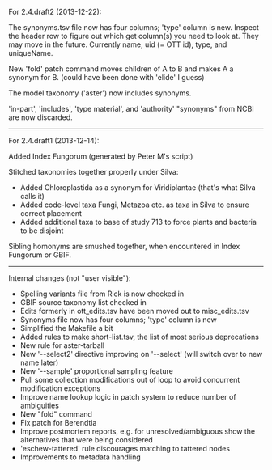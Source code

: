 For 2.4.draft2 (2013-12-22):

The synonyms.tsv file now has four columns; 'type' column is new.
Inspect the header row to figure out which get column(s) you need to
look at.  They may move in the future.  Currently name, uid (= OTT
id), type, and uniqueName.

New 'fold' patch command moves children of A to B and makes A a
synonym for B.  (could have been done with 'elide' I guess)

The model taxonomy ('aster') now includes synonyms.

'in-part', 'includes', 'type material', and 'authority' "synonyms"
from NCBI are now discarded.

-----
For 2.4.draft1 (2013-12-14):

Added Index Fungorum (generated by Peter M's script)

Stitched taxonomies together properly under Silva:
 * Added Chloroplastida as a synonym for Viridiplantae (that's what
   Silva calls it)
 * Added code-level taxa Fungi, Metazoa etc. as taxa in Silva to
   ensure correct placement
 * Added additional taxa to base of study 713 to force plants and bacteria
   to be disjoint

Sibling homonyms are smushed together, when encountered in Index
Fungorum or GBIF.

-----
Internal changes (not "user visible"):

* Spelling variants file from Rick is now checked in
* GBIF source taxonomy list checked in
* Edits formerly in ott_edits.tsv have been moved out to misc_edits.tsv
* Synonyms file now has four columns; 'type' column is new
* Simplified the Makefile a bit
* Added rules to make short-list.tsv, the list of most serious deprecations
* New rule for aster-tarball
* New '--select2' directive improving on '--select' (will switch over 
  to new name later)
* New '--sample' proportional sampling feature
* Pull some collection modifications out of loop to avoid concurrent 
  modification exceptions
* Improve name lookup logic in patch system to reduce number of 
  ambiguities
* New "fold" command
* Fix patch for Berendtia
* Improve postmortem reports, e.g. for unresolved/ambiguous show the
  alternatives that were being considered
* 'eschew-tattered' rule discourages matching to tattered nodes
* Improvements to metadata handling
